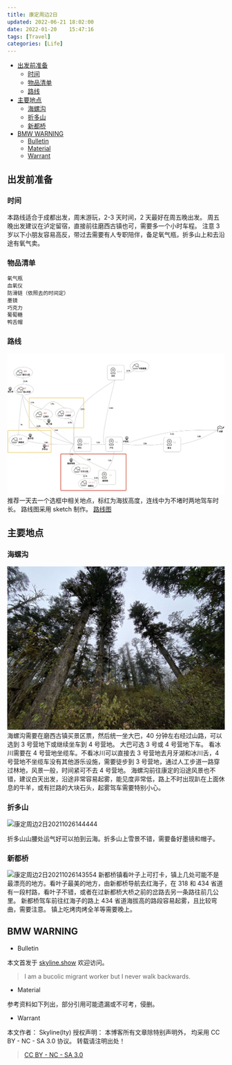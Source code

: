 ```yaml
---
title: 康定周边2日
updated: 2022-06-21	18:02:00
date: 2022-01-20	15:47:16
tags: [Travel]
categories: [Life]
---
```

            
            

<!-- @import "[TOC]" {cmd="toc" depthFrom=1 depthTo=6 orderedList=false} -->

<!-- code_chunk_output -->

  - [出发前准备](#出发前准备)
    - [时间](#时间)
    - [物品清单](#物品清单)
    - [路线](#路线)
  - [主要地点](#主要地点)
    - [海螺沟](#海螺沟)
    - [折多山](#折多山)
    - [新都桥](#新都桥)
  - [BMW WARNING](#bmw-warning)
    - [Bulletin](#bulletin)
    - [Material](#material)
    - [Warrant](#warrant)

<!-- /code_chunk_output -->

## 出发前准备

### 时间

本路线适合于成都出发，周末游玩，2-3 天时间，2 天最好在周五晚出发。
周五晚出发建议在泸定留宿，直接前往磨西古镇也可，需要多一个小时车程。
注意 3 岁以下小朋友容易高反，带过去需要有人专职陪伴，备足氧气瓶，折多山上和去沿途有氧气卖。

### 物品清单
<!--more-->

```bash
氧气瓶
血氧仪
防滑链（依照去的时间定）
墨镜
巧克力
葡萄糖
鸭舌帽
```

### 路线

![康定周边2日20211026104129](https://raw.githubusercontent.com/skylinety/blog-pics/master/imgs/%E5%BA%B7%E5%AE%9A%E5%91%A8%E8%BE%B92%E6%97%A520211026104129.png)
推荐一天去一个选框中相关地点，标红为海拔高度，连线中为不堵时两地驾车时长。
路线图采用 sketch 制作。
[路线图](https://github.com/skylinety/Blog/blob/main/Demos/Life/Travel/travel.sketch)

## 主要地点

### 海螺沟

![康定周边2日20211026143433](https://raw.githubusercontent.com/skylinety/blog-pics/master/imgs/%E5%BA%B7%E5%AE%9A%E5%91%A8%E8%BE%B92%E6%97%A520211026143433.png)
海螺沟需要在磨西古镇买景区票，然后统一坐大巴，40 分钟左右经过山路，可以选到 3 号营地下或继续坐车到 4 号营地。
大巴可选 3 号或 4 号营地下车。
看冰川需要在 4 号营地坐缆车。不看冰川可以直接去 3 号营地去月牙湖和冰川舌，4 号营地不坐缆车没有其他游乐设施，需要徒步到 3 号营地，通过人工步道一路穿过林地，风景一般，时间紧可不去 4 号营地。
海螺沟前往康定的沿途风景也不错，建议白天出发，沿途非常容易起雾，能见度非常低，路上不时出现趴在上面休息的牛羊，或有拦路的大块石头，起雾驾车需要特别小心。

### 折多山

![康定周边2日20211026144444](https://raw.githubusercontent.com/skylinety/blog-pics/master/imgs/%E5%BA%B7%E5%AE%9A%E5%91%A8%E8%BE%B92%E6%97%A520211026144444.png)

折多山山腰处运气好可以拍到云海。折多山上雪景不错，需要备好墨镜和帽子。

### 新都桥

![康定周边2日20211026143554](https://raw.githubusercontent.com/skylinety/blog-pics/master/imgs/%E5%BA%B7%E5%AE%9A%E5%91%A8%E8%BE%B92%E6%97%A520211026143554.png)
新都桥镇看叶子上可打卡，镇上几处可能不是最漂亮的地方。看叶子最美的地方，由新都桥导航去红海子，在 318 和 434 省道有一段村路，看叶子不错，或者在过新都桥大桥之前的岔路去另一条路往前几公里。
新都桥驾车前往红海子的路上 434 省道海拔高的路段容易起雾，且比较弯曲，需要注意。
镇上吃烤肉烤全羊等需要晚上。

## BMW WARNING

- Bulletin

本文首发于 [skyline.show](http://www.skyline.show)  欢迎访问。

> I am a bucolic migrant worker but I never walk backwards.

- Material

参考资料如下列出，部分引用可能遗漏或不可考，侵删。

>

- Warrant

本文作者： Skyline(lty)
授权声明： 本博客所有文章除特别声明外， 均采用 CC BY - NC - SA 3.0 协议。 转载请注明出处！

> [CC BY - NC - SA 3.0](https://creativecommons.org/licenses/by-nc-sa/3.0/deed.zh)
